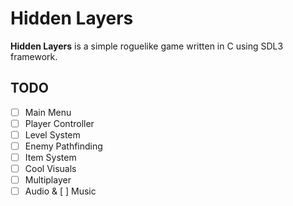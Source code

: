 # Hidden Layers

**Hidden Layers** is a simple roguelike game written in C using SDL3 framework.

## TODO

- [ ] Main Menu
- [ ] Player Controller
- [ ] Level System
- [ ] Enemy Pathfinding
- [ ] Item System
- [ ] Cool Visuals
- [ ] Multiplayer
- [ ] Audio & [ ] Music
